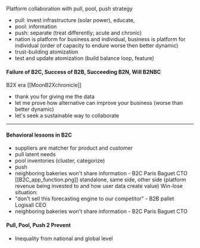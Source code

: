 
Platform collaboration with pull, pool, push strategy
- pull: invest infrastructure (solar power), educate, 
- pool: information 
- push: separate (treat differently; acute and chronic)
- nation is platform for business and individual, business is platform for individual (order of capacity to endure worse then better dynamic)
- trust-building atomization
- test and update atomization (build balance loop, feature)

#### Failure of B2C, Success of B2B, Succeeding B2N, Will B2NBC
B2X era
[[MoonB2Xchronicle]]
- thank you for giving me the data 
- let me prove how alternative can improve your business (worse than better dynamic)
- let's seek a sustainable way to collaborate
---
#### Behavioral lessons in B2C
- suppliers are matcher for product and customer
- pull latent needs
- pool inventories (cluster, categorize)
- push 
-  neighboring bakeries won't share information - B2C Paris Baguet CTO
[[B2C_app_function.png]]
standalone, same side, other side (platform revenue being invested to and how user data create value)
Win-lose situation: 
- "don't sell this forecasting engine to our competitor" - B2B pallet Logisall CEO
-  neighboring bakeries won't share information - B2C Paris Baguet CTO

#### Pull, Pool, Push 2 Prevent
- Inequality from national and global level